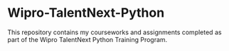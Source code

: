 # Wipro-TalentNext-Python
This repository contains my courseworks and assignments completed as part of the Wipro TalentNext Python Training Program.
